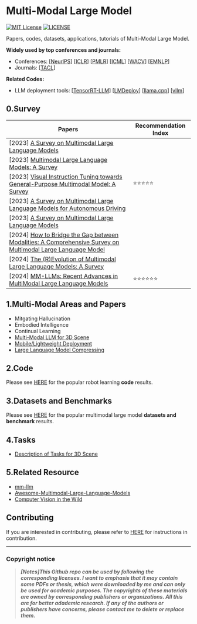 # Multi-Modal Large Model

[![MIT License](https://img.shields.io/badge/license-MIT-green.svg)](https://opensource.org/licenses/MIT) [![LICENSE](https://img.shields.io/badge/license-Anti%20996-blue.svg)](https://github.com/996icu/996.ICU/blob/master/LICENSE)

Papers, codes, datasets, applications, tutorials of Multi-Modal Large Model.

**Widely used by top conferences and journals:**

- Conferences: [[NeurlPS](https://nips.cc/)] [[ICLR](https://iclr.cc/)] [[PMLR](https://proceedings.mlr.press/)] [[ICML](https://icml.cc/)] [[WACV](https://wacv2024.thecvf.com/)] [[EMNLP](https://aclanthology.org/venues/emnlp/)]
- Journals: [[TACL](https://transacl.org/index.php/tacl)]

**Related Codes:**

- LLM deployment tools: [[TensorRT-LLM](https://github.com/NVIDIA/TensorRT-LLM)] [[LMDeploy](https://github.com/InternLM/lmdeploy)] [[llama.cpp](https://github.com/ggerganov/llama.cpp)] [[vllm](https://github.com/vllm-project/vllm)]



## 0.Survey

| Papers                                                       | Recommendation Index                 |
| ------------------------------------------------------------ | ------------------------------------ |
| [2023] [A Survey on Multimodal Large Language Models](https://arxiv.org/abs/2306.13549) |                                      |
| [2023] [Multimodal Large Language Models: A Survey](https://arxiv.org/abs/2311.13165) |                                      |
| [2023] [Visual Instruction Tuning towards General-Purpose Multimodal Model: A Survey](https://arxiv.org/abs/2312.16602) | :star::star::star::star::star:       |
| [2023] [A Survey on Multimodal Large Language Models for Autonomous Driving](https://arxiv.org/abs/2311.12320) |                                      |
| [2023] [A Survey on Multimodal Large Language Models](https://arxiv.org/abs/2306.13549) |                                      |
| [2024] [How to Bridge the Gap between Modalities: A Comprehensive Survey on Multimodal Large Language Model](https://arxiv.org/abs/2311.07594) |                                      |
| [2024] [The (R)Evolution of Multimodal Large Language Models: A Survey](https://arxiv.org/abs/2402.12451) |                                      |
| [2024] [MM-LLMs: Recent Advances in MultiModal Large Language Models](https://arxiv.org/abs/2401.13601) | :star::star::star::star::star::star: |



## 1.Multi-Modal Areas and Papers

- Mitgating Hallucination
- Embodied Intelligence
- Continual Learning
- [Multi-Modal LLM for 3D Scene](https://github.com/Evan-wyl/Multimodal-Large-Model/blob/master/papers/mmllm-3d.md)
- [Mobile/Lightweight Deployment](https://github.com/Evan-wyl/Multimodal-Large-Model/blob/master/papers/deploy.md)
- [Large Language Model Compressing](https://github.com/Evan-wyl/Multimodal-Large-Model/blob/master/papers/llm-compressing.md)



## 2.Code

Please see [HERE](https://github.com/Evan-wyl/Robot-Learning/tree/master/mm-lm/code) for the popular robot learning **code** results.



## 3.Datasets and Benchmarks

Please see [HERE](https://github.com/Evan-wyl/Robot-Learning/tree/master/mm-lm/data) for the popular multimodal large model **datasets and benchmark** results.



## 4.Tasks

- [Description of Tasks for 3D Scene](https://github.com/Evan-wyl/Multimodal-Large-Model/blob/master/tasks/3d.md)



## 5.Related Resource

- [mm-llm](https://mm-llms.github.io/)
- [Awesome-Multimodal-Large-Language-Models](https://github.com/BradyFU/Awesome-Multimodal-Large-Language-Models)
- [Computer Vision in the Wild](https://github.com/Computer-Vision-in-the-Wild/CVinW_Readings)



## Contributing

If you are interested in contributing, please refer to [HERE](https://github.com/Evan-wyl/Multimodal-Large-Model/blob/master/CONTRIBUTING.md) for instructions in contribution.

------

### Copyright notice

> ***[Notes]This Github repo can be used by following the corresponding licenses. I want to emphasis that it may contain some PDFs or thesis, which were downloaded by me and can only be used for academic purposes. The copyrights of these materials are owned by corresponding publishers or organizations. All this are for better adademic research. If any of the authors or publishers have concerns, please contact me to delete or replace them.***